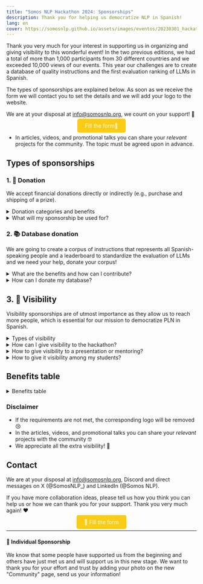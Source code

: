 ```yaml
---
title: "Somos NLP Hackathon 2024: Sponsorships"
description: Thank you for helping us democratize NLP in Spanish!
lang: en
cover: https://somosnlp.github.io/assets/images/eventos/20230301_hackathon_wip.png
---
```


Thank you very much for your interest in supporting us in organizing and giving visibility to this wonderful event! In the two previous editions, we had a total of more than 1,000 participants from 30 different countries and we exceeded 10,000 views of our events. This year our challenges are to create a database of quality instructions and the first evaluation ranking of LLMs in Spanish.

The types of sponsorships are explained below. As soon as we receive the form we will contact you to set the details and we will add your logo to the website.

We are at your disposal at info@somosnlp.org, we count on your support! 💪

<center><a href="https://forms.gle/sEkxstwbJSRYpgDa8" target="_blank" style="background-color:#FACC15; color:white; padding:10px 20px; text-decoration:none; border-radius:5px;"> Fill the form📝 </a></center>




* In articles, videos, and promotional talks you can share your *relevant* projects for the community. The topic must be agreed upon in advance.
        
## Types of sponsorships 

### 1. 🚀 Donation

We accept financial donations directly or indirectly (e.g., purchase and shipping of a prize).

<details closed>
<summary>Donation categories and benefits</summary>

- **🥇 Gold**, a total donation valued at €1000: large logo in the first place, maximum visibility in RRSS, mention in events and possible article, video or promotional talk.
- **🥈 Silver**, a total donation valued at €600: medium logo in second place, medium visibility in RRSS, and possible promotional article or video.
- **🥉 Bronze**, a total donation valued at €200: medium logo in third place and visibility in RRSS.

</details>

<details>
<summary>What will my sponsorship be used for?</summary>

Our hackathon is a free and non-profit event, thanks to Gold, Silver, and Bronze sponsorships we can guarantee:
- Prizes for the winning teams
- Raffles for all participating people
- Corpus and GPUs
- Merchandising
- Premium streaming
- Good management of this international online event

To determine the type of sponsorship, the total value will be calculated by combining donations, prizes, corpus, and GPUs sponsored by each entity. Within each category, logos will also be sorted by total value.

Examples of prizes and raffles that you can sponsor: a scholarship for a paid course, access to a training platform, NLP books, merchandising specifically created for the hackathon, computing time, etc.

<center><a href="https://forms.gle/sEkxstwbJSRYpgDa8" target="_blank" style="background-color:#FACC15; color:white; margin:20px 20px; padding:10px 20px; text-decoration :none; border-radius:5px;">📝 Fill out the form</a></center>

</details>

### 2. 📚 Database donation

We are going to create a corpus of instructions that represents all Spanish-speaking people and a leaderboard to standardize the evaluation of LLMs and we need your help, donate your corpus!

<details closed>
<summary>What are the benefits and how can I contribute?</summary>

- **Corpus**, donation of a database: large logo, mention in the leaderboard and everything related to the evaluation, possible article, video, or promotional workshop related to the corpus.

</details>

<details>
<summary>How can I donate my database?</summary>

<center><a href="https://somosnlp.org/donatucorpus" target="_blank" style="background-color:#FACC15; color:white; margin:20px 20px; padding:10px 20px; text-decoration :none; border-radius:5px;">📝 Read all the info here</a></center>

</details>

## 3. 📣 Visibility

Visibility sponsorships are of utmost importance as they allow us to reach more people, which is essential for our mission to democratize PLN in Spanish.

<details closed>
<summary>Types of visibility</summary>

- **🤗 Community**, give visibility to the hackathon in general: small logo and visibility in social netwoeks.
- **💡 Expert**, give visibility to the presentation (non-promotional) or mentoring given by a person from your organization: small logo and visibility relative to the event.
- **🎓 University**, give visibility to the hackathon among your students: small logo and visibility in RRSS.

</details>

<details>
<summary>How can I give visibility to the hackathon?</summary>

To consider you a Community sponsor we ask you:
- Publish posts/mention in podcast/newsletter encouraging participation before February 15
- Publish posts encouraging participation before March 1
- Publish posts announcing keynote days
- Publish posts/blog announcing the results of the hackathon
- RT/comment on posts in which we mention you

Clarifications:
- "Publish posts" = publish at least one post on LinkedIn and one tweet on Twitter (except if you don't have an account, obviously)
- The visual material necessary for the posts will be provided
- Always remember to mention Somos NLP

<center><a href="https://forms.gle/sEkxstwbJSRYpgDa8" target="_blank" style="background-color:#FACC15; color:white; padding:10px 20px; text-d∫ecoration:none; border-radius:5px;">📝 Fill out the form</a></center>

</details>

<details>
<summary>How to give visibility to a presentation or mentoring?</summary>

For the entity to which the person is giving the presentation/mentorship belongs to be considered an Expert sponsor, it must:
- Publish posts/mention in podcast/newsletter encouraging people to participate in the hackathon before February 15
- Publish posts announcing the keynote/mentoring a week before the event
- Publish posts announcing the keynote/mentoring a day before the event
- RT/comment on posts in which we mention you

Grades:
- "Publish posts" = publish at least one post on LinkedIn and one tweet on Twitter (except if you don't have an account, obviously)
- The visual material necessary for the posts will be provided
- Always remember to mention Somos NLP

Disclaimer: if you want to promote your product in a talk you must have a Gold sponsorship.

Contact us now to share your experience!

Helpful Links:
- [🔊 Suggest a keynote](https://forms.gle/YpUvifDNLG6E56Cy9)
- [🧑‍🏫 Offer a mentorship](https://forms.gle/7UmsVDnFmNo1pCrf9)

<center><a href="https://forms.gle/sEkxstwbJSRYpgDa8" target="_blank" style="background-color:#FACC15; color:white; padding:10px 20px; text-decoration:none; border- radius:5px;">📝 Fill out the form</a></center>

</details>


<details>
<summary>How to give it visibility among my students?</summary>

What we ask of collaborating universities:
- Publish posts encouraging participation before February 15
- Publish news, blog, or similar on your website before February 23
- Publish posts/blogs announcing the results of the hackathon, (clearly, they can focus on their students' projects!)
- Submit at least 1 student team to the hackathon
-      
Notes:
- "Publish posts" = publish at least one post on LinkedIn and one tweet on Twitter (except if you don't have an account, obviously)
- The visual material necessary for the posts will be provided
- Always remember to mention Somos NLP
  
Useful links:
- [💡 Info for universities](https://somosnlp.org/hackathon/universidades)

<center><a href="https://forms.gle/sEkxstwbJSRYpgDa8" target="_blank" style="background-color:#FACC15; color:white; padding:10px 20px; text-decoration:none; border-radius:5px;">📝 Fill the form</a></center>

</details>



## Benefits table

<details closed>
<summary>Benefits table</summary>
| | Gold | Silver | Bronze | Corpus | Visibility |
|-| --------|-----|-------|--------|-----------|
| Logo at the hackathon and register web | ✅ L | ✅ M | ✅ M | ✅ L | ✅ S |
| Logo at the "Community" page (order) | ✅ 1º | ✅ 2º | ✅ 3º | ✅ 1º | ✅ 4º | ✅ |
| Special thanks at social networks and announcement of collaboration | ✅ | ✅ | ✅ | ✅ | ✅ |
| Tags in posts (minimum) | ✅ 15 | ✅ 15 | ✅ 10 | ✅ 10 | ✅ 5  | 
| Post in social networks presenting your mission and projects | ✅ In+X | ✅ In+X | ✅ X | ✅ | ❌ |
| Mention in an article describing sponsorships | ✅ | ✅ | ✅ | ✅ | ❌ |
| Live mention at the opening and closing | ✅ | ✅ | ❌ | ✅ | ❌ | 
| Promotional blog article * | ✅ | ✅ | ❌ | ✅ | ❌ |
| Promotional video (3') * | ✅ | ✅ | ❌ | ✅ | ❌ |
| Promotional talk (30') * | ✅ | ❌ | ❌ | ✅ | ❌ |
| Mention and link at the leaderboard | ❌ | ❌ |❌ | ✅ | ❌ |
| Mention in a blog article describing the creation of the leaderboard | ❌ | ❌ |❌ | ✅ | ❌ | 

</details>

### Disclaimer

- If the requirements are not met, the corresponding logo will be removed 😢
- In the articles, videos, and promotional talks you can share your *relevant* projects with the community 🤓
- We appreciate all the extra visibility! 🤩

## Contact

We are at your disposal at info@somosnlp.org, Discord and direct messages on X (@SomosNLP_) and LinkedIn (@Somos NLP).

If you have more collaboration ideas, please tell us how you think you can help us or how we can thank you for your support. Thank you very much again! ❤️

<center><a href="https://forms.gle/sEkxstwbJSRYpgDa8" target="_blank" style="background-color:#FACC15; color:white; padding:10px 20px; text-decoration:none; border-radius:5px;">📝 Fill the form</a></center>

---

#### 💛 Individual Sponsorship

We know that some people have supported us from the beginning and others have just met us and will support us in this new stage. We want to thank you for your effort and trust by adding your photo on the new "Community" page, send us your information!

